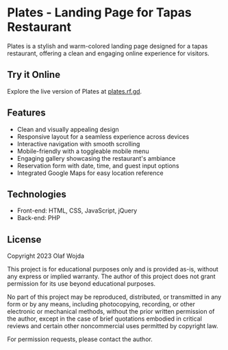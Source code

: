 # Plates - Landing Page for Tapas Restaurant

Plates is a stylish and warm-colored landing page designed for a tapas restaurant, offering a clean and engaging online experience for visitors.

## Try it Online
Explore the live version of Plates at [plates.rf.gd](https://plates.rf.gd/).

## Features
- Clean and visually appealing design
- Responsive layout for a seamless experience across devices
- Interactive navigation with smooth scrolling
- Mobile-friendly with a toggleable mobile menu
- Engaging gallery showcasing the restaurant's ambiance
- Reservation form with date, time, and guest input options
- Integrated Google Maps for easy location reference

## Technologies
- Front-end: HTML, CSS, JavaScript, jQuery
- Back-end: PHP

## License
Copyright 2023 Olaf Wojda

This project is for educational purposes only and is provided as-is, without any express or implied warranty. The author of this project does not grant permission for its use beyond educational purposes.

No part of this project may be reproduced, distributed, or transmitted in any form or by any means, including photocopying, recording, or other electronic or mechanical methods, without the prior written permission of the author, except in the case of brief quotations embodied in critical reviews and certain other noncommercial uses permitted by copyright law.

For permission requests, please contact the author.